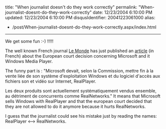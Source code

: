 title: "When journalist doesn't do they work correctly"
permalink: "When-journalist-doesnt-do-they-work-correctly"
date: 12/23/2004 6:10:00 PM
updated: 12/23/2004 6:10:00 PM
disqusIdentifier: 20041223061000
alias:
 - /post/When-journalist-doesnt-do-they-work-correctly.aspx/index.html
---
We get some fun :-) !!!!!

The well known French journal [Le Monde](http://www.lemonde.fr/) has just published an [article](http://www.lemonde.fr/web/article/0,1-0@2-3234,36-391724,0.html) (in French) about the European court decision concerning Microsoft and it Windows Media Player.
<!-- more -->

The funny part is : "Microsoft devait, selon la Commission, mettre fin à la vente liée de son système d'exploitation Windows et du logiciel d'accès aux fichiers son et vidéo sur Internet, RealPlayer. 

Les deux produits sont actuellement systématiquement vendus ensemble, au détriment de concurrents comme RealNetworks." It means that Microsoft sells Windows with RealPlayer and that the european court decided that they are not allowed to do it anymore because it hurts RealNetworks.

I guess that the journalist could see his mistake just by reading the names: RealPlayer <--> RealNetworks.
